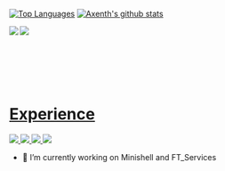 <a href="https://github.com/axenth/github-readme-stats">

[![Top Languages](https://github-readme-stats.vercel.app/api/top-langs/?username=axenth&theme=dark)](https://github.com/axenth/github-readme-stats)
</a>
[![Axenth's github stats](https://github-readme-stats.vercel.app/api?username=axenth&count_private=false&theme=dark)](https://github.com/axenth/github-readme-stats)


<a href="https://github.com/axenth/github-readme-stats">
<img align="left" src="https://github-readme-stats.vercel.app/api/pin/?username=axenth&repo=axeLib&theme=dark" />
</a>
<a href="https://github.com/axenth/github-readme-stats">
<img align="left" src="https://github-readme-stats.vercel.app/api/pin/?username=axenth&repo=Cub3D&theme=dark" />
</a>
<br><br><br><br><br><br>
<a href="https://github.com/axenth/github-readme-stats">

# Experience
![](https://img.shields.io/badge/OS-Linux-informational?style=flat&logo=Linux&logoColor=white&color=2bbc8a)
![](https://img.shields.io/badge/OS-MacOS-informational?style=flat&logo=Apple&logoColor=white&color=2bbc8a)
![](https://img.shields.io/badge/Language-C-informational?style=flat&logo=C&logoColor=white&color=2bbc8a)
![](https://img.shields.io/badge/IDE-VSCode-informational?style=flat&logo=visual-studio-code&logoColor=white&color=2bbc8a)
</a>

- 🔭 I’m currently working on Minishell and FT_Services
